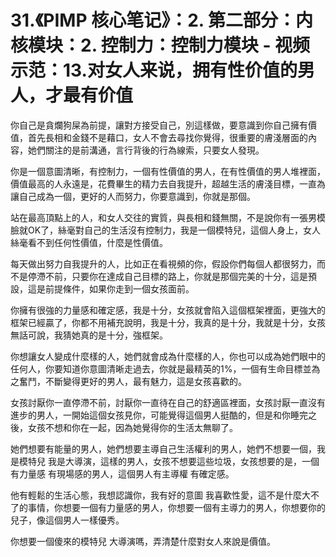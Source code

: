 # 31.《PIMP 核心笔记》：2. 第二部分：内核模块：2. 控制力：控制力模块 - 视频示范：13.对女人来说，拥有性价值的男人，才最有价值

你自己是貪爛狗屎為前提，讓對方接受自己，別這樣做，要意識到你自己擁有價值，首先長相和金錢不是藉口，女人不會去尋找你覺得，很重要的膚淺層面的內容，她們關注的是前溝通，言行背後的行為線索，只要女人發現。

你是一個意圖清晰，有控制力，一個有性價值的男人，在有性價值的男人堆裡面，價值最高的人永遠是，花費畢生的精力去自我提升，超越生活的膚淺目標，一直為讓自己成為一個，更好的人而努力，你要意識到，你就是那個。

站在最高頂點上的人，和女人交往的實質，與長相和錢無關，不是說你有一張男模臉就OK了，絲毫對自己的生活沒有控制力，我是一個模特兒，這個人身上，女人絲毫看不到任何性價值，什麼是性價值。

每天做出努力自我提升的人，比如正在看視頻的你，假設你們每個人都很努力，而不是停滯不前，只要你在達成自己目標的路上，你就是那個完美的十分，這是預設，這是前提條件，如果你走到一個女孩面前。

你擁有很強的力量感和確定感，我是十分，女孩就會陷入這個框架裡面，更強大的框架已經贏了，你都不用補充說明，我是十分，我真的是十分，我就是十分，女孩無話可說，我猜她真的是十分，強框架。

你想讓女人變成什麼樣的人，她們就會成為什麼樣的人，你也可以成為她們眼中的任何人，你要知道你意圖清晰走過去，你就是最精英的1%，一個有生命目標並為之奮鬥，不斷變得更好的男人，最有魅力，這是女孩喜歡的。

女孩討厭你一直停滯不前，討厭你一直待在自己的舒適區裡面，女孩討厭一直沒有進步的男人，一開始這個女孩見你，可能覺得這個男人挺酷的，但是和你睡完之後，女孩不想和你在一起，因為她覺得你的生活太無聊了。

她們想要有能量的男人，她們想要主導自己生活權利的男人，她們不想要一個，我是模特兒 我是大導演，這樣的男人，女孩不想要這些垃圾，女孩想要的是，一個有力量感 有現場感的男人，這個男人有主導權 有確定感。

他有輕鬆的生活心態，我想認識你，我有好的意圖 我喜歡性愛，這不是什麼大不了的事情，你想要一個有力量感的男人，你想要一個有主導力的男人，你想要你的兒子，像這個男人一樣優秀。

你想要一個傻來的模特兒 大導演嗎，弄清楚什麼對女人來說是價值。